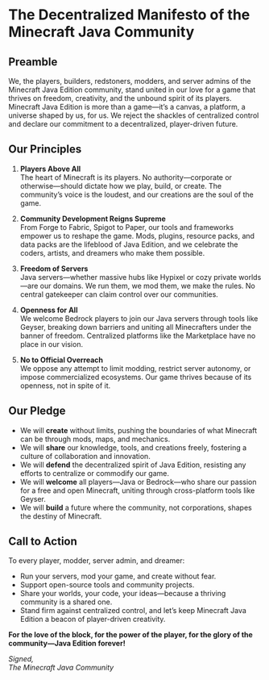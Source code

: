 # The Decentralized Manifesto of the Minecraft Java Community

## Preamble
We, the players, builders, redstoners, modders, and server admins of the Minecraft Java Edition community, stand united in our love for a game that thrives on freedom, creativity, and the unbound spirit of its players. Minecraft Java Edition is more than a game—it’s a canvas, a platform, a universe shaped by us, for us. We reject the shackles of centralized control and declare our commitment to a decentralized, player-driven future.

## Our Principles
1. **Players Above All**  
   The heart of Minecraft is its players. No authority—corporate or otherwise—should dictate how we play, build, or create. The community’s voice is the loudest, and our creations are the soul of the game.

2. **Community Development Reigns Supreme**  
   From Forge to Fabric, Spigot to Paper, our tools and frameworks empower us to reshape the game. Mods, plugins, resource packs, and data packs are the lifeblood of Java Edition, and we celebrate the coders, artists, and dreamers who make them possible.

3. **Freedom of Servers**  
   Java servers—whether massive hubs like Hypixel or cozy private worlds—are our domains. We run them, we mod them, we make the rules. No central gatekeeper can claim control over our communities.

4. **Openness for All**  
   We welcome Bedrock players to join our Java servers through tools like Geyser, breaking down barriers and uniting all Minecrafters under the banner of freedom. Centralized platforms like the Marketplace have no place in our vision.

5. **No to Official Overreach**  
   We oppose any attempt to limit modding, restrict server autonomy, or impose commercialized ecosystems. Our game thrives because of its openness, not in spite of it.

## Our Pledge
- We will **create** without limits, pushing the boundaries of what Minecraft can be through mods, maps, and mechanics.  
- We will **share** our knowledge, tools, and creations freely, fostering a culture of collaboration and innovation.  
- We will **defend** the decentralized spirit of Java Edition, resisting any efforts to centralize or commodify our game.  
- We will **welcome** all players—Java or Bedrock—who share our passion for a free and open Minecraft, uniting through cross-platform tools like Geyser.  
- We will **build** a future where the community, not corporations, shapes the destiny of Minecraft.

## Call to Action
To every player, modder, server admin, and dreamer:  
- Run your servers, mod your game, and create without fear.  
- Support open-source tools and community projects.
- Share your worlds, your code, your ideas—because a thriving community is a shared one.  
- Stand firm against centralized control, and let’s keep Minecraft Java Edition a beacon of player-driven creativity.

**For the love of the block, for the power of the player, for the glory of the community—Java Edition forever!**

*Signed,  
The Minecraft Java Community*
